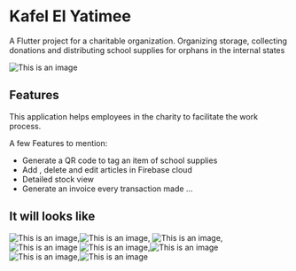 # Kafel El Yatimee

A Flutter project for a charitable organization.
Organizing storage, collecting donations and distributing school supplies for orphans in the internal states

![This is an image](https://cdn.myportfolio.com/03871b7b-a515-4229-b877-eb0c0ec30ba9/cf090f49-2655-4cbc-b954-f96445f1efe0_rw_1920.jpg?h=7b5da5f5de1c52f82182b90519434066)

## Features

This application helps employees in the charity to facilitate the work process.

A few Features to mention:
- Generate a QR code to tag an item of school supplies 
- Add , delete and edit articles in Firebase cloud 
- Detailed stock view
- Generate an invoice every transaction made
...

## It will looks like 

![This is an image](https://scontent.fnbe1-2.fna.fbcdn.net/v/t1.15752-9/244444087_175906624693925_7405624080171072086_n.jpg?_nc_cat=106&ccb=1-7&_nc_sid=ae9488&_nc_ohc=Kq6-L7ogR0oAX8TWayY&_nc_ht=scontent.fnbe1-2.fna&oh=03_AdS7TLmqgoleb5jOlJf5KFwARnxKWckKPB2nv1UtlSapsA&oe=638DC928),![This is an image](https://scontent.fnbe1-2.fna.fbcdn.net/v/t1.15752-9/313961427_782286119498629_6322580663688878848_n.jpg?_nc_cat=111&ccb=1-7&_nc_sid=ae9488&_nc_ohc=QENf7FlkE3UAX_Y93Of&_nc_ht=scontent.fnbe1-2.fna&oh=03_AdSg93a4PDhU6n50q7EgETKIQO1Be2diYkJy-75U7QuPwA&oe=638DC6D7),
![This is an image](https://scontent.fnbe1-2.fna.fbcdn.net/v/t1.15752-9/313967206_1203157740265508_3716912151217833052_n.jpg?_nc_cat=102&ccb=1-7&_nc_sid=ae9488&_nc_ohc=WeytkpKDt5gAX_JCi9r&_nc_ht=scontent.fnbe1-2.fna&oh=03_AdRam7bmyx1oW2HktzeK_DoRor-sV9znZekPYDqZMl-ZBw&oe=638DBEF8),![This is an image](https://scontent.fnbe1-2.fna.fbcdn.net/v/t1.15752-9/314668915_691061105962262_1576450340441601375_n.jpg?_nc_cat=106&ccb=1-7&_nc_sid=ae9488&_nc_ohc=St717DZ8gpcAX_VckUd&_nc_ht=scontent.fnbe1-2.fna&oh=03_AdQ3eziVXRL9T7CQcUZO70Jh2oBs_Nj_f-BxAhomOiEJjQ&oe=638DD941)
![This is an image](https://scontent.fnbe1-2.fna.fbcdn.net/v/t1.15752-9/314516862_423957856604955_5735830015572604103_n.jpg?_nc_cat=102&ccb=1-7&_nc_sid=ae9488&_nc_ohc=HWi7cg6-3uMAX8yUOIZ&_nc_ht=scontent.fnbe1-2.fna&oh=03_AdTg6R7zLiqamscLPOwe9fmXm_KvqZIHV7bOnvzg0cnc1A&oe=638DE037),![This is an image](https://scontent.fnbe1-2.fna.fbcdn.net/v/t1.15752-9/313372534_5611272112275357_3135201574180440886_n.jpg?_nc_cat=102&ccb=1-7&_nc_sid=ae9488&_nc_ohc=Qu9eRDHdtHoAX_kAEK3&_nc_ht=scontent.fnbe1-2.fna&oh=03_AdTT8LTz6Kz9z3JnmsMzBnEEiG0ycx0s7Sdn09ZDIkTurg&oe=638DCA42)
![This is an image](https://scontent.fnbe1-2.fna.fbcdn.net/v/t1.15752-9/314511322_500594675325907_2825705734311924105_n.jpg?_nc_cat=101&ccb=1-7&_nc_sid=ae9488&_nc_ohc=aXDQhyW5lAEAX83vRhK&_nc_ht=scontent.fnbe1-2.fna&oh=03_AdSLtxBJXFn8x3rN5yUhKhDAywcudM7LoKhLjXzt9mHQzA&oe=638DE495),![This is an image](https://scontent.fnbe1-2.fna.fbcdn.net/v/t1.15752-9/314824559_815622363038034_7905233036600070532_n.jpg?_nc_cat=105&ccb=1-7&_nc_sid=ae9488&_nc_ohc=BhWifX6FnKoAX8rpAej&_nc_ht=scontent.fnbe1-2.fna&oh=03_AdT_B6xVDbyYWPDli5tjytopTj0AgvRjeh9xD0bbfbdFHw&oe=638DD03D)
